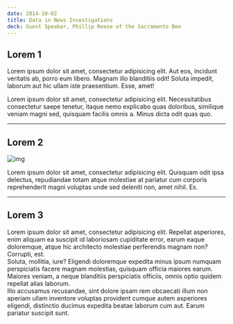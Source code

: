 ```yaml
---
date: 2014-10-02
title: Data in News Investigations
deck: Guest Speaker, Phillip Reese of the Sacramento Bee
---
```



## Lorem 1

Lorem ipsum dolor sit amet, consectetur adipisicing elit. Aut eos, incidunt veritatis ab, porro eum libero. Magnam illo blanditiis odit! Soluta impedit, laborum aut hic ullam iste praesentium. Esse, amet!

Lorem ipsum dolor sit amet, consectetur adipisicing elit. Necessitatibus consectetur saepe tenetur, itaque nemo explicabo quas doloribus, similique veniam magni sed, quisquam facilis omnis a. Minus dicta odit quas quo.


---------

## Lorem 2

![img](//placekitten.com/g/600/300)

Lorem ipsum dolor sit amet, consectetur adipisicing elit. Quisquam odit ipsa delectus, repudiandae totam atque molestiae at pariatur cum corporis reprehenderit magni voluptas unde sed deleniti non, amet nihil. Ex.


---------------

## Lorem 3

<div>Lorem ipsum dolor sit amet, consectetur adipisicing elit. Repellat asperiores, enim aliquam ea suscipit id laboriosam cupiditate error, earum eaque doloremque, atque hic architecto molestiae perferendis magnam non? Corrupti, est.</div>
<div>Soluta, mollitia, iure? Eligendi doloremque expedita minus ipsum numquam perspiciatis facere magnam molestias, quisquam officia maiores earum. Maiores veniam, a neque blanditiis perspiciatis officiis, omnis optio quidem repellat alias laborum.</div>
<div>Illo accusamus recusandae, sint dolore ipsam rem obcaecati illum non aperiam ullam inventore voluptas provident cumque autem asperiores eligendi, distinctio ducimus expedita beatae laborum cum aut. Earum pariatur suscipit sunt.</div>

